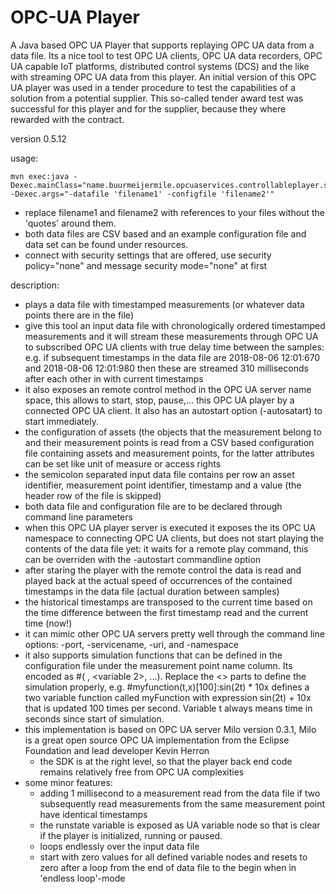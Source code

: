 # OPC-UA Player
A Java based OPC UA Player that supports replaying OPC UA data from a data file.
Its a nice tool to test OPC UA clients, OPC UA data recorders, OPC UA capable IoT platforms, distributed control systems (DCS) and the like with streaming OPC UA data from this player. An initial version of this OPC UA player was used in a tender procedure to test the capabilities of a solution from a potential supplier. This so-called tender award test was successful for this player and for the supplier, because they where rewarded with the contract.

version 0.5.12

usage: 
   
```
mvn exec:java -Dexec.mainClass="name.buurmeijermile.opcuaservices.controllableplayer.server.OPCUAPlayerServer" -Dexec.args="-datafile 'filename1' -configfile 'filename2'"
```
  - replace filename1 and filename2 with references to your files without the 'quotes' around them.
  - both data files are CSV based and an example configuration file and data set can be found under resources.
  - connect with security settings that are offered, use security policy="none" and message security mode="none" at first

description:
- plays a data file with timestamped measurements (or whatever data points there are in the file) 
- give this tool an input data file with chronologically ordered timestamped measurements and 
  it will stream these measurements through OPC UA to subscribed OPC UA clients with 
  true delay time between the samples: e.g. if subsequent timestamps in the data file are 2018-08-06 12:01:670 
  and 2018-08-06 12:01:980 then these are streamed 310 milliseconds after each other in with current timestamps
- it also exposes an remote control method in the OPC UA server name space, this allows to start, 
  stop, pause,... this OPC UA player by a connected OPC UA client. It also has an autostart option (-autosatart)
  to start immediately.
- the configuration of assets (the objects that the measurement belong to and their measurement points 
  is read from a CSV based configuration file containing assets and measurement points, for the latter 
  attributes can be set like unit of measure or access rights
- the semicolon separated input data file contains per row an asset identifier, 
  measurement point identifier, timestamp and a value (the header row of the file is skipped)
- both data file and configuration file are to be declared through command line parameters
- when this OPC UA player server is executed it exposes the its OPC UA namespace to connecting OPC UA clients,
  but does not start playing the contents of the data file yet: it waits for a remote play command, this can be overriden
  with the -autostart commandline option
- after staring the player with the remote control the data is read and played back at the 
  actual speed of occurrences of the contained timestamps in the data file (actual duration between samples)
- the historical timestamps are transposed to the current time based on the time 
  difference between the first timestamp read and the current time (now!)
- it can mimic other OPC UA servers pretty well through the command line options:
  -port, -servicename, -uri, and -namespace
- it also supports simulation functions that can be defined in the configuration file under the measurement point name column. 
  Its encoded as #<function name>( <variable1>, <variable 2>, ...)[<update frequency>](<expression>). Replace the <> parts to define 
  the simulation properly, e.g. #myfunction(t,x)[100]:sin(2t) * 10x defines a two variable function called myFunction with expression 
  sin(2t) + 10x that is updated 100 times per second. Variable t always means time in seconds since start of simulation.
- this implementation is based on OPC UA server Milo version 0.3.1, Milo is a great 
  open source OPC UA implementation from the Eclipse Foundation and lead developer Kevin Herron
    - the SDK is at the right level, so that the player back end code remains 
      relatively free from OPC UA complexities
- some minor features:
    - adding 1 millisecond to a measurement read from the data file if two subsequently 
      read measurements from the same measurement point have identical timestamps
    - the runstate variable is exposed as UA variable node so that is clear if the player is initialized, running or paused.
    - loops endlessly over the input data file
    - start with zero values for all defined variable nodes and resets to zero after a loop from 
      the end of data file to the begin when in 'endless loop'-mode
